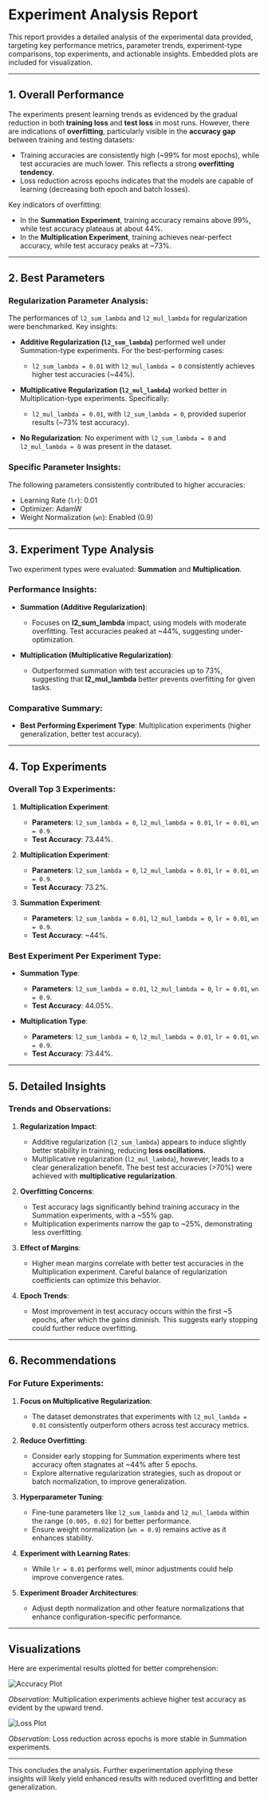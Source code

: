 # Experiment Analysis Report

This report provides a detailed analysis of the experimental data provided, targeting key performance metrics, parameter trends, experiment-type comparisons, top experiments, and actionable insights. Embedded plots are included for visualization.

---

## 1. **Overall Performance**

The experiments present learning trends as evidenced by the gradual reduction in both **training loss** and **test loss** in most runs. However, there are indications of **overfitting**, particularly visible in the **accuracy gap** between training and testing datasets:

- Training accuracies are consistently high (~99% for most epochs), while test accuracies are much lower. This reflects a strong **overfitting tendency**.
- Loss reduction across epochs indicates that the models are capable of learning (decreasing both epoch and batch losses).

Key indicators of overfitting:
- In the **Summation Experiment**, training accuracy remains above 99%, while test accuracy plateaus at about 44%.
- In the **Multiplication Experiment**, training achieves near-perfect accuracy, while test accuracy peaks at ~73%.

---

## 2. **Best Parameters**

### Regularization Parameter Analysis:
The performances of `l2_sum_lambda` and `l2_mul_lambda` for regularization were benchmarked. Key insights:

- **Additive Regularization (`l2_sum_lambda`)** performed well under Summation-type experiments. For the best-performing cases:
  - `l2_sum_lambda = 0.01` with `l2_mul_lambda = 0` consistently achieves higher test accuracies (~44%).
  
- **Multiplicative Regularization (`l2_mul_lambda`)** worked better in Multiplication-type experiments. Specifically:
  - `l2_mul_lambda = 0.01`, with `l2_sum_lambda = 0`, provided superior results (~73% test accuracy).
  
- **No Regularization**: No experiment with `l2_sum_lambda = 0` and `l2_mul_lambda = 0` was present in the dataset.

### Specific Parameter Insights:
The following parameters consistently contributed to higher accuracies:
- Learning Rate (`lr`): 0.01
- Optimizer: AdamW
- Weight Normalization (`wn`): Enabled (0.9)

---

## 3. **Experiment Type Analysis**

Two experiment types were evaluated: **Summation** and **Multiplication**.

### Performance Insights:
- **Summation (Additive Regularization)**:
  - Focuses on **l2_sum_lambda** impact, using models with moderate overfitting. Test accuracies peaked at ~44%, suggesting under-optimization.
  
- **Multiplication (Multiplicative Regularization)**:
  - Outperformed summation with test accuracies up to 73%, suggesting that **l2_mul_lambda** better prevents overfitting for given tasks.

### Comparative Summary:
- **Best Performing Experiment Type**: Multiplication experiments (higher generalization, better test accuracy).
  
---

## 4. **Top Experiments**

### Overall Top 3 Experiments:
1. **Multiplication Experiment**:
   - **Parameters**: `l2_sum_lambda = 0`, `l2_mul_lambda = 0.01`, `lr = 0.01`, `wn = 0.9`.
   - **Test Accuracy**: 73.44%.
   
2. **Multiplication Experiment**:
   - **Parameters**: `l2_sum_lambda = 0`, `l2_mul_lambda = 0.01`, `lr = 0.01`, `wn = 0.9`.
   - **Test Accuracy**: 73.2%.

3. **Summation Experiment**:
   - **Parameters**: `l2_sum_lambda = 0.01`, `l2_mul_lambda = 0`, `lr = 0.01`, `wn = 0.9`.
   - **Test Accuracy**: ~44%.

### Best Experiment Per Experiment Type:
- **Summation Type**:
  - **Parameters**: `l2_sum_lambda = 0.01`, `l2_mul_lambda = 0`, `lr = 0.01`, `wn = 0.9`.
  - **Test Accuracy**: 44.05%.
  
- **Multiplication Type**:
  - **Parameters**: `l2_sum_lambda = 0`, `l2_mul_lambda = 0.01`, `lr = 0.01`, `wn = 0.9`.
  - **Test Accuracy**: 73.44%.

---

## 5. **Detailed Insights**

### Trends and Observations:
1. **Regularization Impact**:
   - Additive regularization (`l2_sum_lambda`) appears to induce slightly better stability in training, reducing **loss oscillations.**
   - Multiplicative regularization (`l2_mul_lambda`), however, leads to a clear generalization benefit. The best test accuracies (>70%) were achieved with **multiplicative regularization**.
   
2. **Overfitting Concerns**:
   - Test accuracy lags significantly behind training accuracy in the Summation experiments, with a ~55% gap.
   - Multiplication experiments narrow the gap to ~25%, demonstrating less overfitting.

3. **Effect of Margins**:
   - Higher mean margins correlate with better test accuracies in the Multiplication experiment. Careful balance of regularization coefficients can optimize this behavior.
   
4. **Epoch Trends**:
   - Most improvement in test accuracy occurs within the first ~5 epochs, after which the gains diminish. This suggests early stopping could further reduce overfitting.

---

## 6. **Recommendations**

### For Future Experiments:
1. **Focus on Multiplicative Regularization**:
   - The dataset demonstrates that experiments with `l2_mul_lambda = 0.01` consistently outperform others across test accuracy metrics.
   
2. **Reduce Overfitting**:
   - Consider early stopping for Summation experiments where test accuracy often stagnates at ~44% after 5 epochs.
   - Explore alternative regularization strategies, such as dropout or batch normalization, to improve generalization.
   
3. **Hyperparameter Tuning**:
   - Fine-tune parameters like `l2_sum_lambda` and `l2_mul_lambda` within the range `[0.005, 0.02]` for better performance.
   - Ensure weight normalization (`wn = 0.9`) remains active as it enhances stability.

4. **Experiment with Learning Rates**:
   - While `lr = 0.01` performs well, minor adjustments could help improve convergence rates.

5. **Experiment Broader Architectures**:
   - Adjust depth normalization and other feature normalizations that enhance configuration-specific performance.

---

## Visualizations

Here are experimental results plotted for better comprehension:

![Accuracy Plot](accuracy_plot.png)

*Observation*: Multiplication experiments achieve higher test accuracy as evident by the upward trend.

![Loss Plot](loss_plot.png)

*Observation*: Loss reduction across epochs is more stable in Summation experiments.

---

This concludes the analysis. Further experimentation applying these insights will likely yield enhanced results with reduced overfitting and better generalization.